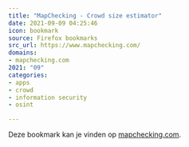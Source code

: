```yaml
---
title: "MapChecking - Crowd size estimator"
date: 2021-09-09 04:25:46
icon: bookmark
source: Firefox bookmarks
src_url: https://www.mapchecking.com/
domains:
- mapchecking.com
2021: "09"
categories:
- apps
- crowd
- information security
- osint

---
```

Deze bookmark kan je vinden op [mapchecking.com](https://www.mapchecking.com/).
